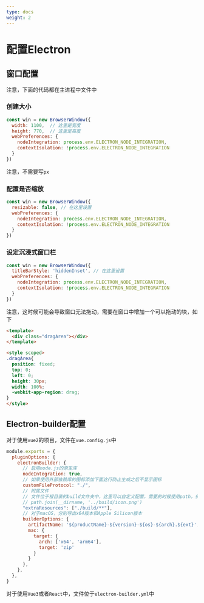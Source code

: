```yaml
---
type: docs
weight: 2
---
```


# 配置Electron

## 窗口配置

注意，下面的代码都在主进程中文件中

### 创建大小

```js
const win = new BrowserWindow({
  width: 1100,	// 这里是宽度
  height: 770,	// 这里是高度
  webPreferences: {
    nodeIntegration: process.env.ELECTRON_NODE_INTEGRATION,
    contextIsolation: !process.env.ELECTRON_NODE_INTEGRATION
  }
})
```

注意，不需要写`px`

### 配置是否缩放


```js
const win = new BrowserWindow({
  resizable: false,	// 在这里设置
  webPreferences: {
    nodeIntegration: process.env.ELECTRON_NODE_INTEGRATION,
    contextIsolation: !process.env.ELECTRON_NODE_INTEGRATION
  }
})
```

### 设定沉浸式窗口栏

```js
const win = new BrowserWindow({
  titleBarStyle: 'hiddenInset',	// 在这里设置
  webPreferences: {
    nodeIntegration: process.env.ELECTRON_NODE_INTEGRATION,
    contextIsolation: !process.env.ELECTRON_NODE_INTEGRATION
  }
})
```

注意，这时候可能会导致窗口无法拖动，需要在窗口中增加一个可以拖动的块，如下

```html
<template>
  <div class="dragArea"></div>
</template>

<style scoped>
.dragArea{
  position: fixed;
  top: 0;
  left: 0;
  height: 30px;
  width: 100%;
  -webkit-app-region: drag;
}
</style>
```

## Electron-builder配置

对于使用`vue2`的项目，文件在`vue.config.js`中

```js
module.exports = {
  pluginOptions: {
    electronBuilder: {
      // 启用node.js的原生库
      nodeIntegration: true,
      // 如果使用外部依赖库的图标添加下面这行防止生成之后不显示图标
      customFileProtocol: "./",
      // 附属文件
      // 文件位于根目录的build文件夹中，这里可以自定义配置，需要的时候使用path，例如:
      // path.join(__dirname, '../build/icon.png')
      "extraResources": ["./build/**"],
      // 对于macOS，分别导出x64版本和Apple Silicon版本
      builderOptions: {
        artifactName: '${productName}-${version}-${os}-${arch}.${ext}',
        mac: {
          target: {
            arch: ['x64', 'arm64'],
            target: 'zip'
          }
        }
      },
    },
  },
}
```

对于使用`Vue3`或者`React`中，文件位于`electron-builder.yml`中